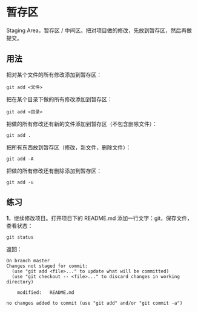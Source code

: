 # 暂存区

Staging Area，暂存区 / 中间区。把对项目做的修改，先放到暂存区，然后再做提交。

## 用法

把对某个文件的所有修改添加到暂存区：

```
git add <文件>
```

把在某个目录下做的所有修改添加到暂存区：

```
git add <目录>
```

把做的所有修改还有新的文件添加到暂存区（不包含删除文件）：

```
git add .
```

把所有东西放到暂存区（修改，新文件，删除文件）：

```
git add -A
```

把做的所有修改还有删除添加到暂存区：

```
git add -u
```

## 练习

**1**，继续修改项目。打开项目下的 README.md 添加一行文字：git，保存文件，查看状态：

```
git status
```

返回：

```
On branch master
Changes not staged for commit:
  (use "git add <file>..." to update what will be committed)
  (use "git checkout -- <file>..." to discard changes in working directory)

    modified:   README.md

no changes added to commit (use "git add" and/or "git commit -a")
```



